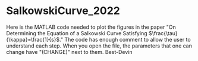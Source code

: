 # SalkowskiCurve_2022
Here is the MATLAB code needed to plot the figures in the paper "On Determining the Equation of a Salkowski Curve Satisfying $\frac{\tau}{\kappa}=\frac{1}{s}$."
The code has enough comment to allow the user to understand each step. When you open the file, the parameters that one can change have "(CHANGE)" next to them.
Best-Devin
